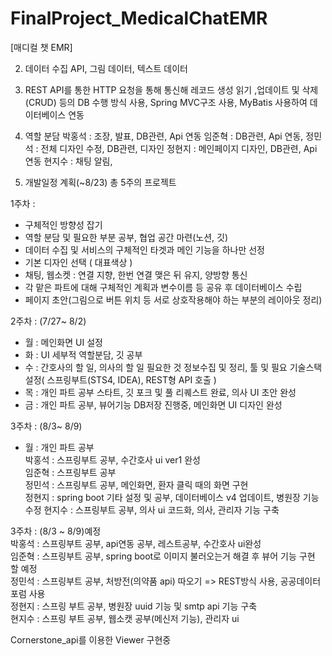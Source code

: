 # FinalProject_MedicalChatEMR
[매디컬 챗 EMR]

2. 데이터 수집
API, 그림 데이터, 텍스트 데이터

3. REST API를 통한 HTTP 요청을 통해 통신해 레코드 생성 읽기 ,업데이트 및 삭제(CRUD) 등의 DB 수행 방식 사용, 
Spring MVC구조 사용, MyBatis 사용하여 데이터베이스 연동

4. 역할 분담
박홍석 : 조장, 발표, DB관련, Api 연동
임준혁 : DB관련, Api 연동, 
정민석 : 전체 디자인 수정, DB관련, 디자인
정현지 : 메인페이지 디자인, DB관련, Api 연동
현지수 : 채팅 알림, 


6. 개발일정 계획(~8/23)
총 5주의 프로젝트

1주차 : 
 - 구체적인 방향성 잡기
 - 역할 분담 및 필요한 부분 공부, 협업 공간 마련(노션, 깃)
 - 데이터 수집 및 서비스의 구체적인 타겟과 메인 기능을 하나만 선정 
 - 기본 디자인 선택 ( 대표색상 )
 - 채팅, 웹소켓 : 연결 지향, 한번 연결 맺은 뒤 유지, 양방향 통신
 - 각 맡은 파트에 대해 구체적인 계획과 변수이름 등 공유 후 데이터베이스 수립
 - 페이지 초안(그림으로 버튼 위치 등 서로 상호작용해야 하는 부분의 레이아웃 정리)

2주차 : (7/27~ 8/2)
 - 월 : 메인화면 UI 설정
 - 화 : UI 세부적 역할분담, 깃 공부
 - 수 : 간호사의 할 일, 의사의 할 일 필요한 것 정보수집 및 정리, 
        툴 및 필요 기술스택 설정( 스프링부트(STS4, IDEA), REST형 API 호출 )
 - 목 : 개인 파트 공부 스타트, 깃 포크 및 풀 리퀘스트 완료, 의사 UI 초안 완성
 - 금 : 개인 파트 공부,  뷰어기능 DB저장 진행중, 메인화면 UI 디자인 완성

3주차 : (8/3~ 8/9)
 - 월 : 개인 파트 공부  
    박홍석 : 스프링부트 공부, 수간호사 ui ver1 완성  
    임준혁 : 스프링부트 공부  
    정민석 : 스프링부트 공부, 메인화면, 환자 클릭 때의 화면 구현  
    정현지 : spring boot 기타 설정 및 공부, 데이터베이스 v4 업데이트, 병원장 기능 수정
    현지수 : 스프링부트 공부, 의사 ui 코드화, 의사, 관리자 기능 구축  

  <!--
 - 화 : UI 세부적 역할분담, 깃 공부
 - 수 : 간호사의 할 일, 의사의 할 일 필요한 것 정보수집 및 정리, 
        툴 및 필요 기술스택 설정( 스프링부트(STS4, IDEA), REST형 API 호출 )
 - 목 : 개인 파트 공부 스타트, 깃 포크 및 풀 리퀘스트 완료, 의사 UI 초안 완성
 - 금 : 개인 파트 공부,  뷰어기능 DB저장 진행중, 메인화면 UI 디자인 완성
  -->


3주차 : (8/3 ~ 8/9)예정    <br>
박홍석 : 스프링부트 공부, api연동 공부, 레스트공부, 수간호사 ui완성    <br>
임준혁 : 스프링부트 공부,  spring boot로 이미지 불러오는거 해결 후 뷰어 기능 구현 할 예정    <br>
정민석 : 스프링부트 공부, 처방전(의약품 api) 따오기 => REST방식 사용, 공공데이터 포럼 사용    <br>
정현지 : 스프링 부트 공부, 병원장 uuid 기능 및 smtp api 기능 구축  <br>
현지수 : 스프링 부트 공부, 웹소캣 공부(메신저 기능), 관리자 ui    <br>































<!--    
//알림 서비스
//: 
//Spring AOP를 통해 기능 분리, 유지보수성, 확정성을 위해 Spring Annotation을 활용
//Notify와 관련된 controller,dto,entity,repository,service 클래스를  정의

//2주차 : 각자 맡은 부분 공부 하면서, 개발 스타트
//3주차 : 

의료영상을 보고 추후 변동 가능성 있음
-->




Cornerstone_api를 이용한 Viewer 구현중
